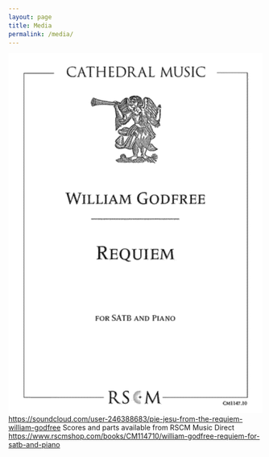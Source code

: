 ```yaml
---
layout: page
title: Media
permalink: /media/
---
```

![Requiem_cover](assets/Requiem_cover.png)
<https://soundcloud.com/user-246388683/pie-jesu-from-the-requiem-william-godfree>
Scores and parts available from RSCM Music Direct <https://www.rscmshop.com/books/CM114710/william-godfree-requiem-for-satb-and-piano>
